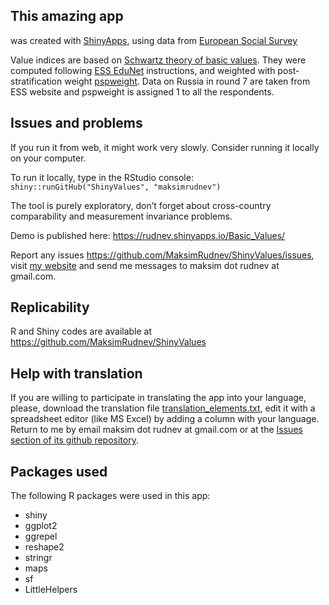 ## This amazing app

was created with [ShinyApps](https://shinyapps.io/), using data from 
 [European Social Survey](http://www.europeansocialsurvey.org/data/)

Value indices are based on [Schwartz theory of basic values](https://pdfs.semanticscholar.org/dc49/e27d0ed890cd3ed2e80ca0b0107207f12a64.pdf). They were computed following [ESS EduNet](http://essedunet.nsd.uib.no/cms/topics/1/) instructions, and weighted with post-stratification weight [pspweight](http://www.europeansocialsurvey.org/methodology/ess_methodology/data_processing_archiving/weighting.html).  Data on Russia in round 7 are taken from ESS website and pspweight is assigned 1 to all the respondents.

## Issues and problems

If you run it from web, it might work very slowly.  Consider running it locally on your computer.

To run it locally, type in the RStudio console: `shiny::runGitHub("ShinyValues", "maksimrudnev")`

The tool is purely exploratory, don’t forget about cross-country comparability and measurement invariance problems. 

Demo is published here: https://rudnev.shinyapps.io/Basic_Values/

Report any issues https://github.com/MaksimRudnev/ShinyValues/issues, visit [my website](http://www.maksimrudnev.com) and send me messages to maksim dot rudnev at gmail.com.

## Replicability

R and Shiny codes are available at https://github.com/MaksimRudnev/ShinyValues

## Help with translation

If you are willing to participate in translating the app into your language, please, download the translation file [translation_elements.txt](https://github.com/MaksimRudnev/ShinyValues/blob/master/data/translation_elements.txt), edit it with a spreadsheet editor (like MS Excel) by adding a column with your language. Return to me by email maksim dot rudnev at gmail.com or at the [Issues section of its github repository](https://github.com/MaksimRudnev/ShinyValues/issues).


## Packages used

The following R packages were used in this app:

- shiny
- ggplot2
- ggrepel
- reshape2
- stringr
- maps
- sf
- LittleHelpers


